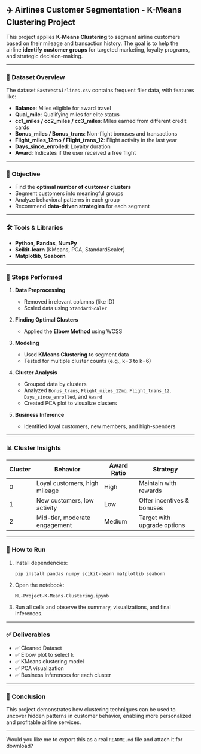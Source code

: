 ## ✈️ Airlines Customer Segmentation - K-Means Clustering Project

This project applies **K-Means Clustering** to segment airline customers based on their mileage and transaction history. The goal is to help the airline **identify customer groups** for targeted marketing, loyalty programs, and strategic decision-making.

---

### 📁 Dataset Overview

The dataset `EastWestAirlines.csv` contains frequent flier data, with features like:

* **Balance**: Miles eligible for award travel
* **Qual\_mile**: Qualifying miles for elite status
* **cc1\_miles / cc2\_miles / cc3\_miles**: Miles earned from different credit cards
* **Bonus\_miles / Bonus\_trans**: Non-flight bonuses and transactions
* **Flight\_miles\_12mo / Flight\_trans\_12**: Flight activity in the last year
* **Days\_since\_enrolled**: Loyalty duration
* **Award**: Indicates if the user received a free flight

---

### 🎯 Objective

* Find the **optimal number of customer clusters**
* Segment customers into meaningful groups
* Analyze behavioral patterns in each group
* Recommend **data-driven strategies** for each segment

---

### 🛠️ Tools & Libraries

* **Python**, **Pandas**, **NumPy**
* **Scikit-learn** (KMeans, PCA, StandardScaler)
* **Matplotlib**, **Seaborn**

---

### 🧪 Steps Performed

1. **Data Preprocessing**

   * Removed irrelevant columns (like ID)
   * Scaled data using `StandardScaler`

2. **Finding Optimal Clusters**

   * Applied the **Elbow Method** using WCSS

3. **Modeling**

   * Used **KMeans Clustering** to segment data
   * Tested for multiple cluster counts (e.g., k=3 to k=6)

4. **Cluster Analysis**

   * Grouped data by clusters
   * Analyzed `Bonus_trans`, `Flight_miles_12mo`, `Flight_trans_12`, `Days_since_enrolled`, and `Award`
   * Created PCA plot to visualize clusters

5. **Business Inference**

   * Identified loyal customers, new members, and high-spenders

---

### 📊 Cluster Insights 

| Cluster | Behavior                      | Award Ratio | Strategy                    |
| ------- | ----------------------------- | ----------- | --------------------------- |
| 0       | Loyal customers, high mileage | High        | Maintain with rewards       |
| 1       | New customers, low activity   | Low         | Offer incentives & bonuses  |
| 2       | Mid-tier, moderate engagement | Medium      | Target with upgrade options |

---

### 📌 How to Run

1. Install dependencies:

   ```bash
   pip install pandas numpy scikit-learn matplotlib seaborn
   ```

2. Open the notebook:

   ```
   ML-Project-K-Means-Clustering.ipynb
   ```

3. Run all cells and observe the summary, visualizations, and final inferences.

---

### ✅ Deliverables

* ✅ Cleaned Dataset
* ✅ Elbow plot to select `k`
* ✅ KMeans clustering model
* ✅ PCA visualization
* ✅ Business inferences for each cluster

---

### 🧠 Conclusion

This project demonstrates how clustering techniques can be used to uncover hidden patterns in customer behavior, enabling more personalized and profitable airline services.

---

Would you like me to export this as a real `README.md` file and attach it for download?
